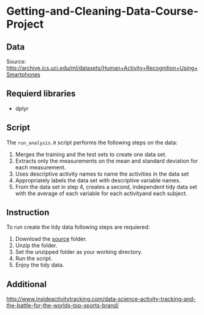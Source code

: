 # Getting-and-Cleaning-Data-Course-Project

## Data
Source: http://archive.ics.uci.edu/ml/datasets/Human+Activity+Recognition+Using+Smartphones

## Requierd libraries
* dplyr

## Script
The `run_analysis.R` script performs the following steps on the data:

1. Merges the training and the test sets to create one data set.
2. Extracts only the measurements on the mean and standard deviation for each measurement.
3. Uses descriptive activity names to name the activities in the data set
4. Appropriately labels the data set with descriptive variable names.
5. From the data set in step 4, creates a second, independent tidy data set with the average of each variable for each activityand each subject.

## Instruction
To run create the tidy data following steps are requiered:

1. Download the [source](https://d396qusza40orc.cloudfront.net/getdata%2Fprojectfiles%2FUCI%20HAR%20Dataset.zip) folder.
2. Unzip the folder.
3. Set the unzipped folder as your working directory.
4. Run the script.
5. Enjoy the tidy data.

## Additional
http://www.insideactivitytracking.com/data-science-activity-tracking-and-the-battle-for-the-worlds-top-sports-brand/

